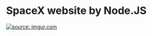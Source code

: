 # SpaceX website by Node.JS

<a href="https://imgur.com/SB4DDrI"><img src="https://i.imgur.com/SB4DDrI.png" title="source: imgur.com" /></a>
